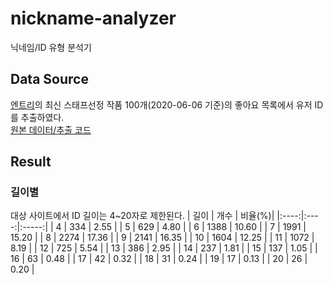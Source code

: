 # nickname-analyzer
닉네임/ID 유형 분석기
## Data Source
[엔트리](https://playentry.org/)의 최신 스태프선정 작품 100개(2020-06-06 기준)의 좋아요 목록에서 유저 ID를 추출하였다.  
[원본 데이터/추출 코드](https://gist.github.com/gnlow/cbcfcb68717d1b92b70b4be222c8eaa4)
## Result
### 길이별
대상 사이트에서 ID 길이는 4~20자로 제한된다.
| 길이 |  개수 | 비율(%)|
|:----:|:----:|:-----:|
|   4  |  334 |  2.55 |
|   5  |  629 |  4.80 |
|   6  | 1388 | 10.60 |
|   7  | 1991 | 15.20 |
|   8  | 2274 | 17.36 |
|   9  | 2141 | 16.35 |
|  10  | 1604 | 12.25 |
|  11  | 1072 |  8.19 |
|  12  |  725 |  5.54 |
|  13  |  386 |  2.95 |
|  14  |  237 |  1.81 |
|  15  |  137 |  1.05 |
|  16  |  63  |  0.48 |
|  17  |  42  |  0.32 |
|  18  |  31  |  0.24 |
|  19  |  17  |  0.13 |
|  20  |  26  |  0.20 |
